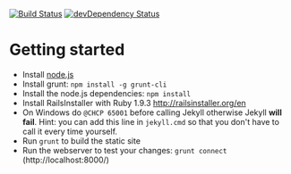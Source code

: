 [![Build Status](https://travis-ci.org/mpc-hc/mpc-hc.org.png)](https://travis-ci.org/mpc-hc/mpc-hc.org)
[![devDependency Status](https://david-dm.org/mpc-hc/mpc-hc.org/dev-status.png?theme=shields.io)](https://david-dm.org/mpc-hc/mpc-hc.org#info=devDependencies)

# Getting started

* Install [node.js](http://nodejs.org/download/)
* Install grunt: `npm install -g grunt-cli`
* Install the node.js dependencies: `npm install`
* Install RailsInstaller with Ruby 1.9.3 <http://railsinstaller.org/en>
* On Windows do `@CHCP 65001` before calling Jekyll otherwise Jekyll **will fail**.
  Hint: you can add this line in `jekyll.cmd` so that you don't have to call it
  every time yourself.
* Run `grunt` to build the static site
* Run the webserver to test your changes: `grunt connect`
  (http://localhost:8000/)
